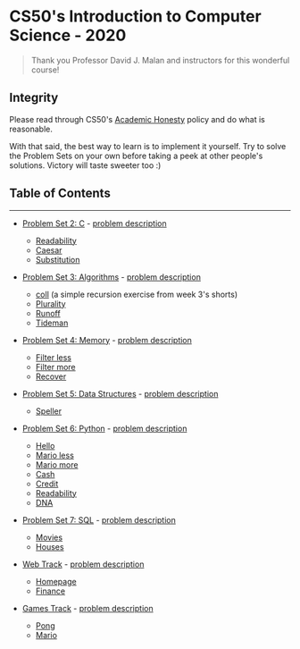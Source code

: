 # CS50's Introduction to Computer Science - 2020
> Thank you Professor David J. Malan and instructors for this wonderful course!

## Integrity
Please read through CS50's [Academic Honesty](https://cs50.harvard.edu/x/2020/honesty/) policy and do what is reasonable.

With that said, the best way to learn is to implement it yourself. Try to solve the Problem Sets on your own before taking a peek at other people's solutions. Victory will taste sweeter too :)

## Table of Contents
---
* [Problem Set 2: C](pset2/) - [problem description](https://cs50.harvard.edu/x/2020/psets/2/)
    - [Readability](pset2/readability/)
    - [Caesar](pset2/caesar/)
    - [Substitution](pset2/substitution/)

* [Problem Set 3: Algorithms](pset3/) - [problem description](https://cs50.harvard.edu/x/2020/psets/3/)
    - [coll](pset3/coll/) (a simple recursion exercise from week 3's shorts)
    - [Plurality](pset3/plurality/)
    - [Runoff](pset3/runoff/)
    - [Tideman](pset3/tideman/)

* [Problem Set 4: Memory](pset4/) - [problem description](https://cs50.harvard.edu/x/2020/psets/4/)
    - [Filter less](pset4/filter_less/)
    - [Filter more](pset4/filter_more/)
    - [Recover](pset4/recover/)

* [Problem Set 5: Data Structures](pset5/) - [problem description](https://cs50.harvard.edu/x/2020/psets/5/)
    - [Speller](pset5/speller/)

* [Problem Set 6: Python](pset6/) - [problem description](https://cs50.harvard.edu/x/2020/psets/6/)
    - [Hello](pset6/hello/)
    - [Mario less](pset6/mario/less/)
    - [Mario more](pset6/mario/more/)
    - [Cash](pset6/cash/)
    - [Credit](pset6/credit/)
    - [Readability](pset6/readability/)
    - [DNA](pset6/dna/)

* [Problem Set 7: SQL](pset7/) - [problem description](https://cs50.harvard.edu/x/2020/psets/7/)
    - [Movies](pset7/movies/)
    - [Houses](pset7/houses/)

* [Web Track](pset8/web/) - [problem description](https://cs50.harvard.edu/x/2020/tracks/web/)
    - [Homepage](pset8/web/homepage/)
    - [Finance](pset8/web/finance/)

* [Games Track](pset8/games/) - [problem description](https://cs50.harvard.edu/x/2020/tracks/games/)
    - [Pong](pset8/games/pong/)
    - [Mario](pset8/games/mario/)
